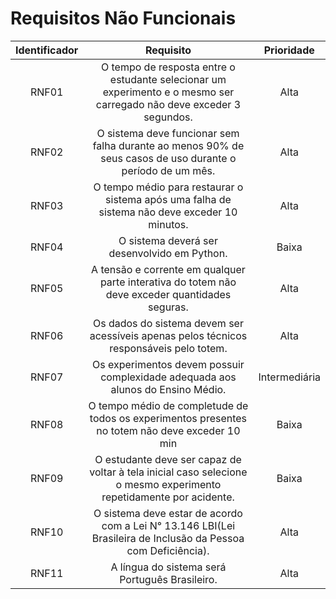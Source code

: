 # Requisitos Não Funcionais
| Identificador | Requisito | Prioridade |
| :-: |:-:|:-:|
|RNF01|	O tempo de resposta entre o estudante selecionar um experimento e o mesmo ser carregado não deve exceder 3 segundos.|	Alta
|RNF02|	O sistema deve funcionar sem falha durante ao menos 90% de seus casos de uso durante o período de um mês.           |	Alta
|RNF03| O tempo médio para restaurar o sistema após uma falha de sistema não deve exceder 10 minutos.	                      | Alta
|RNF04| O sistema deverá ser desenvolvido em Python. 	                                                                      | Baixa 
|RNF05| A tensão e corrente em qualquer parte interativa do totem não deve exceder quantidades seguras.	                    | Alta
|RNF06| Os dados do sistema devem ser acessíveis apenas pelos técnicos responsáveis pelo totem.	                            | Alta
|RNF07| Os experimentos devem possuir complexidade adequada aos alunos do Ensino Médio.	                                    | Intermediária
|RNF08| O tempo médio de completude de todos os experimentos presentes no totem não deve exceder 10 min	                    | Baixa
|RNF09| O estudante deve ser capaz de voltar à tela inicial caso selecione o mesmo experimento repetidamente por acidente.	| Baixa
|RNF10| O sistema deve estar de acordo com a Lei N° 13.146 LBI(Lei Brasileira de Inclusão da Pessoa com Deficiência).	      | Alta
|RNF11| A língua do sistema será Português Brasileiro.	                                                                    | Alta
